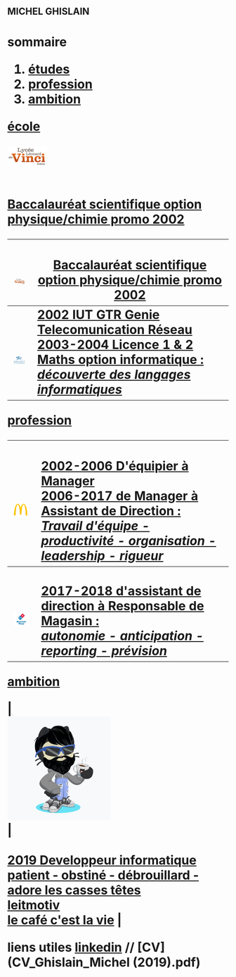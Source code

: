 <body>

## MICHEL GHISLAIN 

<h1> sommaire

<ol>                                         
    <li><a href="#part1" >études</li>  
    <li><a href="#part2" >profession</li>
    <li><a href="#part3" >ambition</li>
    
 </ol>

<p id="part1"> école </p>

<p class="flotte">
 <img src="lycée.png" alt="" >
</p>
<p>
 <br> Baccalauréat scientifique option physique/chimie promo 2002
</p>
    
| <br> ![Image](lycée.png) <br> | <br> Baccalauréat scientifique option physique/chimie promo 2002  |
| :---: | --- |
| <br> ![Image](univ.png) <br> | 2002 IUT GTR Genie Telecomunication Réseau <br> 2003-2004 Licence 1 & 2 Maths option informatique : <br> ___découverte des langages informatiques___ |

<p id="part2"> profession </p>

| <br id="part2"> ![Image](mc.png) <br>| <br> 2002-2006 D'équipier à Manager <br> 2006-2017 de Manager à Assistant de Direction : <br> ___Travail d'équipe - productivité - organisation - leadership - rigueur___ |
|:---:|:---|
| <br> ![Image](dom.png) <br> | <br>  2017-2018 d'assistant de direction à Responsable de Magasin : <br> ___autonomie - anticipation - reporting - prévision___  |

<p id="part3"> ambition </p>
    
| <br id="part3"> ![Image](cat.png) <br> | <br> <br> 2019 Developpeur informatique <br> __patient - obstiné - débrouillard - adore les casses têtes__ <br> leitmotiv <br> [le café c'est la vie](https://www.youtube.com/watch?v=UGtKGX8B9hU) |



liens utiles [linkedin](https://www.linkedin.com/in/ghislain-michel-31b024153/) // [CV](CV_Ghislain_Michel (2019).pdf) 



 
  
